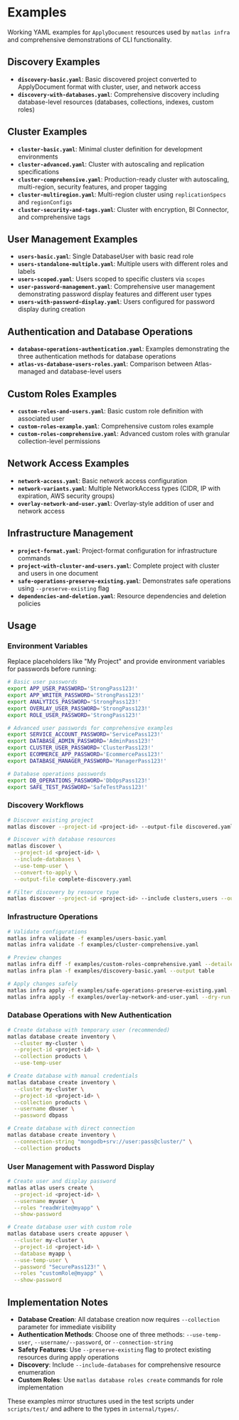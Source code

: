 # Examples

Working YAML examples for `ApplyDocument` resources used by `matlas infra` and comprehensive demonstrations of CLI functionality.

## Discovery Examples

- **`discovery-basic.yaml`**: Basic discovered project converted to ApplyDocument format with cluster, user, and network access
- **`discovery-with-databases.yaml`**: Comprehensive discovery including database-level resources (databases, collections, indexes, custom roles)

## Cluster Examples

- **`cluster-basic.yaml`**: Minimal cluster definition for development environments
- **`cluster-advanced.yaml`**: Cluster with autoscaling and replication specifications
- **`cluster-comprehensive.yaml`**: Production-ready cluster with autoscaling, multi-region, security features, and proper tagging
- **`cluster-multiregion.yaml`**: Multi-region cluster using `replicationSpecs` and `regionConfigs`
- **`cluster-security-and-tags.yaml`**: Cluster with encryption, BI Connector, and comprehensive tags

## User Management Examples

- **`users-basic.yaml`**: Single DatabaseUser with basic read role
- **`users-standalone-multiple.yaml`**: Multiple users with different roles and labels
- **`users-scoped.yaml`**: Users scoped to specific clusters via `scopes`
- **`user-password-management.yaml`**: Comprehensive user management demonstrating password display features and different user types
- **`users-with-password-display.yaml`**: Users configured for password display during creation

## Authentication and Database Operations

- **`database-operations-authentication.yaml`**: Examples demonstrating the three authentication methods for database operations
- **`atlas-vs-database-users-roles.yaml`**: Comparison between Atlas-managed and database-level users

## Custom Roles Examples

- **`custom-roles-and-users.yaml`**: Basic custom role definition with associated user
- **`custom-roles-example.yaml`**: Comprehensive custom roles example
- **`custom-roles-comprehensive.yaml`**: Advanced custom roles with granular collection-level permissions

## Network Access Examples

- **`network-access.yaml`**: Basic network access configuration
- **`network-variants.yaml`**: Multiple NetworkAccess types (CIDR, IP with expiration, AWS security groups)
- **`overlay-network-and-user.yaml`**: Overlay-style addition of user and network access

## Infrastructure Management

- **`project-format.yaml`**: Project-format configuration for infrastructure commands
- **`project-with-cluster-and-users.yaml`**: Complete project with cluster and users in one document
- **`safe-operations-preserve-existing.yaml`**: Demonstrates safe operations using `--preserve-existing` flag
- **`dependencies-and-deletion.yaml`**: Resource dependencies and deletion policies

## Usage

### Environment Variables

Replace placeholders like "My Project" and provide environment variables for passwords before running:

```bash
# Basic user passwords
export APP_USER_PASSWORD='StrongPass123!'
export APP_WRITER_PASSWORD='StrongPass123!'
export ANALYTICS_PASSWORD='StrongPass123!'
export OVERLAY_USER_PASSWORD='StrongPass123!'
export ROLE_USER_PASSWORD='StrongPass123!'

# Advanced user passwords for comprehensive examples
export SERVICE_ACCOUNT_PASSWORD='ServicePass123!'
export DATABASE_ADMIN_PASSWORD='AdminPass123!'
export CLUSTER_USER_PASSWORD='ClusterPass123!'
export ECOMMERCE_APP_PASSWORD='EcommercePass123!'
export DATABASE_MANAGER_PASSWORD='ManagerPass123!'

# Database operations passwords
export DB_OPERATIONS_PASSWORD='DbOpsPass123!'
export SAFE_TEST_PASSWORD='SafeTestPass123!'
```

### Discovery Workflows

```bash
# Discover existing project
matlas discover --project-id <project-id> --output-file discovered.yaml

# Discover with database resources
matlas discover \
  --project-id <project-id> \
  --include-databases \
  --use-temp-user \
  --convert-to-apply \
  --output-file complete-discovery.yaml

# Filter discovery by resource type
matlas discover --project-id <project-id> --include clusters,users --output-file filtered.yaml
```

### Infrastructure Operations

```bash
# Validate configurations
matlas infra validate -f examples/users-basic.yaml
matlas infra validate -f examples/cluster-comprehensive.yaml

# Preview changes
matlas infra diff -f examples/custom-roles-comprehensive.yaml --detailed
matlas infra plan -f examples/discovery-basic.yaml --output table

# Apply changes safely
matlas infra apply -f examples/safe-operations-preserve-existing.yaml --preserve-existing --auto-approve
matlas infra apply -f examples/overlay-network-and-user.yaml --dry-run --dry-run-mode thorough
```

### Database Operations with New Authentication

```bash
# Create database with temporary user (recommended)
matlas database create inventory \
  --cluster my-cluster \
  --project-id <project-id> \
  --collection products \
  --use-temp-user

# Create database with manual credentials
matlas database create inventory \
  --cluster my-cluster \
  --project-id <project-id> \
  --collection products \
  --username dbuser \
  --password dbpass

# Create database with direct connection
matlas database create inventory \
  --connection-string "mongodb+srv://user:pass@cluster/" \
  --collection products
```

### User Management with Password Display

```bash
# Create user and display password
matlas atlas users create \
  --project-id <project-id> \
  --username myuser \
  --roles "readWrite@myapp" \
  --show-password

# Create database user with custom role
matlas database users create appuser \
  --cluster my-cluster \
  --project-id <project-id> \
  --database myapp \
  --use-temp-user \
  --password "SecurePass123!" \
  --roles "customRole@myapp" \
  --show-password
```

## Implementation Notes

- **Database Creation**: All database creation now requires `--collection` parameter for immediate visibility
- **Authentication Methods**: Choose one of three methods: `--use-temp-user`, `--username/--password`, or `--connection-string`
- **Safety Features**: Use `--preserve-existing` flag to protect existing resources during apply operations
- **Discovery**: Include `--include-databases` for comprehensive resource enumeration
- **Custom Roles**: Use `matlas database roles create` commands for role implementation

These examples mirror structures used in the test scripts under `scripts/test/` and adhere to the types in `internal/types/`.
